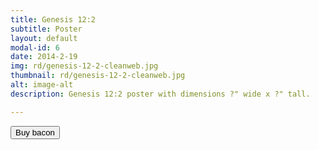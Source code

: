 ```yaml
---
title: Genesis 12:2
subtitle: Poster
layout: default
modal-id: 6
date: 2014-2-19
img: rd/genesis-12-2-cleanweb.jpg
thumbnail: rd/genesis-12-2-cleanweb.jpg
alt: image-alt
description: Genesis 12:2 poster with dimensions ?" wide x ?" tall.

---
```



<button
    type="button"
    class="snipcart-add-item btn btn-default"
    data-item-id="2"
    data-item-name="Bacon"
    data-item-price="3.00"
    data-item-weight="20"
    data-item-url="/"
    data-item-description="Some fresh bacon">
        Buy bacon
</button>

